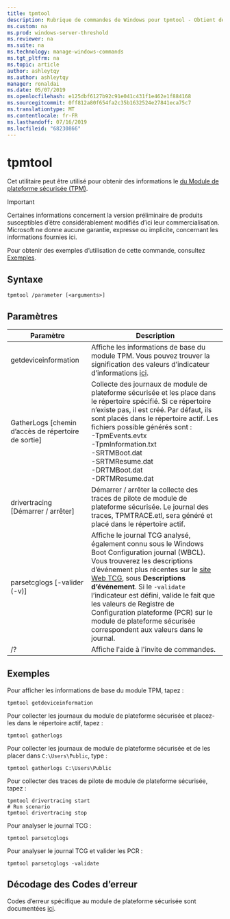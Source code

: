 ```yaml
---
title: tpmtool
description: Rubrique de commandes de Windows pour tpmtool - Obtient des informations sur le Module de plateforme sécurisée.
ms.custom: na
ms.prod: windows-server-threshold
ms.reviewer: na
ms.suite: na
ms.technology: manage-windows-commands
ms.tgt_pltfrm: na
ms.topic: article
author: ashleytqy
ms.author: ashleytqy
manager: ronaldai
ms.date: 05/07/2019
ms.openlocfilehash: e125dbf6127b92c91e041c431f1e462e1f884168
ms.sourcegitcommit: 0ff812a80f654fa2c35b1632524e27841eca75c7
ms.translationtype: MT
ms.contentlocale: fr-FR
ms.lasthandoff: 07/16/2019
ms.locfileid: "68230866"
---
```

# <a name="tpmtool"></a>tpmtool

Cet utilitaire peut être utilisé pour obtenir des informations le [du Module de plateforme sécurisée (TPM)](https://docs.microsoft.com/windows/security/information-protection/tpm/trusted-platform-module-overview).

>[!IMPORTANT]
>Certaines informations concernent la version préliminaire de produits susceptibles d’être considérablement modifiés d’ici leur commercialisation. Microsoft ne donne aucune garantie, expresse ou implicite, concernant les informations fournies ici.

Pour obtenir des exemples d’utilisation de cette commande, consultez [Exemples](#tpmtool_examples).

## <a name="syntax"></a>Syntaxe

```
tpmtool /parameter [<arguments>]
```
## <a name="parameters"></a>Paramètres

|Paramètre|Description|
|---------|-----------|
|getdeviceinformation|Affiche les informations de base du module TPM. Vous pouvez trouver la signification des valeurs d’indicateur d’informations [ici](https://docs.microsoft.com/windows/desktop/SecProv/win32-tpm-isreadyinformation#parameters).|
|GatherLogs [chemin d’accès de répertoire de sortie]|Collecte des journaux de module de plateforme sécurisée et les place dans le répertoire spécifié. Si ce répertoire n’existe pas, il est créé. Par défaut, ils sont placés dans le répertoire actif. Les fichiers possible générés sont : </br>-TpmEvents.evtx</br>-TpmInformation.txt</br>-SRTMBoot.dat</br>-SRTMResume.dat</br>-DRTMBoot.dat</br>-DRTMResume.dat</br>|
|drivertracing [Démarrer / arrêter]|Démarrer / arrêter la collecte des traces de pilote de module de plateforme sécurisée. Le journal des traces, TPMTRACE.etl, sera généré et placé dans le répertoire actif.|
|parsetcglogs [-valider (-v)]|Affiche le journal TCG analysé, également connu sous le Windows Boot Configuration journal (WBCL). Vous trouverez les descriptions d’événement plus récentes sur le [site Web TCG](https://trustedcomputinggroup.org/resource/pc-client-specific-platform-firmware-profile-specification/), sous **Descriptions d’événement**. Si le `-validate` l’indicateur est défini, valide le fait que les valeurs de Registre de Configuration plateforme (PCR) sur le module de plateforme sécurisée correspondent aux valeurs dans le journal.|
|/?|Affiche l'aide à l'invite de commandes.|

## <a name="tpmtool_examples"></a>Exemples

Pour afficher les informations de base du module TPM, tapez :
```
tpmtool getdeviceinformation
```
Pour collecter les journaux du module de plateforme sécurisée et placez-les dans le répertoire actif, tapez :
```
tpmtool gatherlogs
```
Pour collecter les journaux de module de plateforme sécurisée et de les placer dans `C:\Users\Public`, type :
```
tpmtool gatherlogs C:\Users\Public
```
Pour collecter des traces de pilote de module de plateforme sécurisée, tapez :
```
tpmtool drivertracing start
# Run scenario
tpmtool drivertracing stop
```
Pour analyser le journal TCG :
```
tpmtool parsetcglogs
```
Pour analyser le journal TCG et valider les PCR :
```
tpmtool parsetcglogs -validate
```

## <a name="decoding-error-codes"></a>Décodage des Codes d’erreur

Codes d’erreur spécifique au module de plateforme sécurisée sont documentées [ici](https://docs.microsoft.com/windows/desktop/com/com-error-codes-6).
